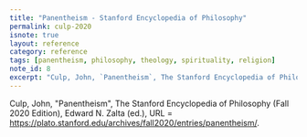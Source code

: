 ```yaml
---
title: "Panentheism - Stanford Encyclopedia of Philosophy"
permalink: culp-2020
isnote: true
layout: reference
category: reference
tags: [panentheism, philosophy, theology, spirituality, religion]
note_id: 8
excerpt: "Culp, John, `Panentheism`, The Stanford Encyclopedia of Philosophy (Fall 2020 Edition), Edward N. Zalta (ed.), URL = <https://plato.stanford.edu/archives/fall2020/entries/panentheism/>."
---
```


Culp, John, "Panentheism", The Stanford Encyclopedia of Philosophy (Fall 2020 Edition), Edward N. Zalta (ed.), URL = <https://plato.stanford.edu/archives/fall2020/entries/panentheism/>.
